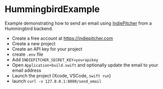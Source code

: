 # HummingbirdExample
Example demonstrating how to send an email using [IndiePitcher](https://indiepitcher.com) from a Hummingbird backend.

- Create a free account at https://indiepitcher.com
- Create a new project
- Create an API key for your project
- create `.env` file
- Add `INDIEPITCHER_SECRET_KEY=yourapikey`
- Open `Application+build.swift` and optionally update the email to your email address
- Launch the project (Xcode, VSCode, `swift run`)
- launch `curl -v 127.0.0.1:8080/send_email`
